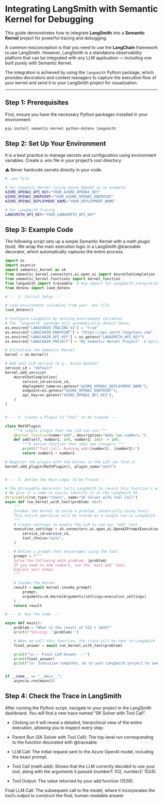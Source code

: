 # Integrating LangSmith with Semantic Kernel for Debugging

This guide demonstrates how to integrate **LangSmith** into a **Semantic Kernel** project for powerful tracing and debugging.

A common misconception is that you need to use the **LangChain** framework to use LangSmith. However, LangSmith is a standalone observability platform that can be integrated with any LLM application — including one built purely with Semantic Kernel.

The integration is achieved by using the `langsmith` Python package, which provides decorators and context managers to capture the execution flow of your kernel and send it to your LangSmith project for visualization.

---

## Step 1: Prerequisites

First, ensure you have the necessary Python packages installed in your environment:

```bash
pip install semantic-kernel python-dotenv langsmith

```

## Step 2: Set Up Your Environment

It is a best practice to manage secrets and configuration using environment variables.
Create a .env file in your project’s root directory.

⚠️ Never hardcode secrets directly in your code.
```bash
# .env file

# For Semantic Kernel (using Azure OpenAI as an example)
AZURE_OPENAI_API_KEY="YOUR_AZURE_OPENAI_KEY"
AZURE_OPENAI_ENDPOINT="YOUR_AZURE_OPENAI_ENDPOINT"
AZURE_OPENAI_DEPLOYMENT_NAME="YOUR_DEPLOYMENT_NAME"

# For LangSmith Tracing
LANGSMITH_API_KEY="YOUR_LANGSMITH_API_KEY"
```

## Step 3: Example Code

The following script sets up a simple Semantic Kernel with a math plugin (tool).
We wrap the main execution logic in a LangSmith @traceable decorator, which automatically captures the entire process.


```python
import os
import asyncio
import semantic_kernel as sk
from semantic_kernel.connectors.ai.open_ai import AzureChatCompletion
from semantic_kernel.functions import kernel_function
from langsmith import traceable  # Key import for LangSmith integration
from dotenv import load_dotenv

# --- 1. Initial Setup ---

# Load environment variables from your .env file
load_dotenv()

# Configure LangSmith by setting environment variables
# The `langsmith` package will automatically detect these.
os.environ["LANGCHAIN_TRACING_V2"] = "true"
os.environ["LANGCHAIN_ENDPOINT"] = "https://api.smith.langchain.com"
os.environ["LANGCHAIN_API_KEY"] = os.getenv("LANGSMITH_API_KEY")
os.environ["LANGCHAIN_PROJECT"] = "My Semantic Kernel Project"  # Optional: Name your project

# Initialize the Semantic Kernel
kernel = sk.Kernel()

# Add your LLM service (e.g., Azure OpenAI)
service_id = "default"
kernel.add_service(
    AzureChatCompletion(
        service_id=service_id,
        deployment_name=os.getenv("AZURE_OPENAI_DEPLOYMENT_NAME"),
        endpoint=os.getenv("AZURE_OPENAI_ENDPOINT"),
        api_key=os.getenv("AZURE_OPENAI_API_KEY"),
    )
)


# --- 2. Create a Plugin (a "Tool" to be traced) ---

class MathPlugin:
    """A simple plugin that the LLM can use."""
    @kernel_function(name="add", description="Adds two numbers.")
    def add(self, number1: int, number2: int) -> int:
        """A native function that adds two integers."""
        print(f"Tool Call: Running add({number1}, {number2})")
        return number1 + number2

# Register the plugin with the kernel so the LLM can find it
kernel.add_plugin(MathPlugin(), plugin_name="math")


# --- 3. Define the Main Logic to be Traced ---

# The @traceable decorator tells LangSmith to record this function's execution.
# We give it a name to easily identify it in the LangSmith UI.
@traceable(run_type="chain", name="SK Solver with Tool Call")
async def run_kernel_with_tool(problem: str):
    """
    Invokes the kernel to solve a problem, potentially using tools.
    This entire operation will be traced as a single run in LangSmith.
    """
    # Create settings to enable the LLM to use our "add" tool
    execution_settings = sk.connectors.ai.open_ai.OpenAIPromptExecutionSettings(
        service_id=service_id,
        tool_choice="auto",
    )

    # Define a prompt that encourages using the tool
    prompt = f"""
    Solve the following math problem: {problem}
    If you need to add numbers, use the `math.add` tool.
    Explain your steps.
    """

    # Invoke the kernel
    result = await kernel.invoke_prompt(
        prompt,
        arguments=sk.KernelArguments(settings=execution_settings)
    )
    return result

# --- 4. Run the Code ---

async def main():
    problem = "What is the result of 512 + 1024?"
    print(f"Solving: '{problem}'")

    # When we call this function, the trace will be sent to LangSmith
    final_answer = await run_kernel_with_tool(problem)

    print("\n--- Final LLM Answer ---")
    print(final_answer)
    print("\n✅ Execution complete. Go to your LangSmith project to see the trace!")


if __name__ == "__main__":
    asyncio.run(main())

```

## Step 4: Check the Trace in LangSmith

After running the Python script, navigate to your project in the LangSmith dashboard.
You will find a new trace named “SK Solver with Tool Call”.

- Clicking on it will reveal a detailed, hierarchical view of the entire execution, allowing you to inspect every step:

- Parent Run (SK Solver with Tool Call): The top-level run corresponding to the function decorated with @traceable.

- LLM Call: The initial request sent to the Azure OpenAI model, including the exact prompt.

- Tool Call (math.add): Shows that the LLM correctly decided to use your tool, along with the arguments it passed (number1: 512, number2: 1024).

- Tool Output: The value returned by your add function (1536).

Final LLM Call: The subsequent call to the model, where it incorporates the tool’s output to construct the final, human-readable answer.